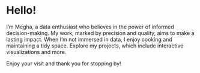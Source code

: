 # Hello!

I’m Megha, a data enthusiast who believes in the power of informed decision-making. My work, marked by precision and quality, aims to make a lasting impact. When I’m not immersed in data, I enjoy cooking and maintaining a tidy space. Explore my projects, which include interactive visualizations and more. 

Enjoy your visit and thank you for stopping by!
